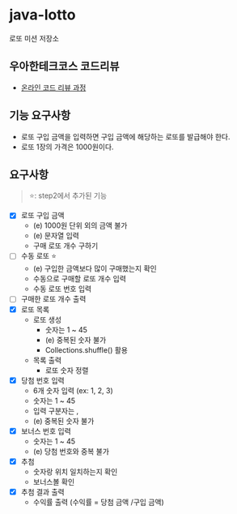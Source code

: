 # java-lotto

로또 미션 저장소

## 우아한테크코스 코드리뷰

- [온라인 코드 리뷰 과정](https://github.com/woowacourse/woowacourse-docs/blob/master/maincourse/README.md)

## 기능 요구사항
- 로또 구입 금액을 입력하면 구입 금액에 해당하는 로또를 발급해야 한다.
- 로또 1장의 가격은 1000원이다.

## 요구사항
> ⭐: step2에서 추가된 기능
- [x] 로또 구입 금액
  - (e) 1000원 단위 외의 금액 불가
  - (e) 문자열 입력
  - 구매 로또 개수 구하기
- [ ] 수동 로또 ⭐
  - (e) 구입한 금액보다 많이 구매했는지 확인
  - 수동으로 구매할 로또 개수 입력
  - 수동 로또 번호 입력
- [ ] 구매한 로또 개수 출력
- [x] 로또 목록
  - 로또 생성
    - 숫자는 1 ~ 45
    - (e) 중복된 숫자 불가  
    - Collections.shuffle() 활용  
  - 목록 출력
    - 로또 숫자 정렬
- [x] 당첨 번호 입력
  - 6개 숫자 입력 (ex: 1, 2, 3)
  - 숫자는 1 ~ 45
  - 입력 구분자는 ,
  - (e) 중복된 숫자 불가
- [x] 보너스 번호 입력
  - 숫자는 1 ~ 45
  - (e) 당첨 번호와 중복 불가
- [x] 추첨
  - 숫자랑 위치 일치하는지 확인 
  - 보너스볼 확인
- [x] 추첨 결과 출력
  - 수익률 출력 (수익률 = 당첨 금액 /구입 금액)
